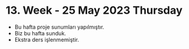 # 13. Week - 25 May 2023 Thursday

* Bu hafta proje sunumları yapılmıştır.
* Biz bu hafta sunduk.
* Ekstra ders işlenmemiştir.
